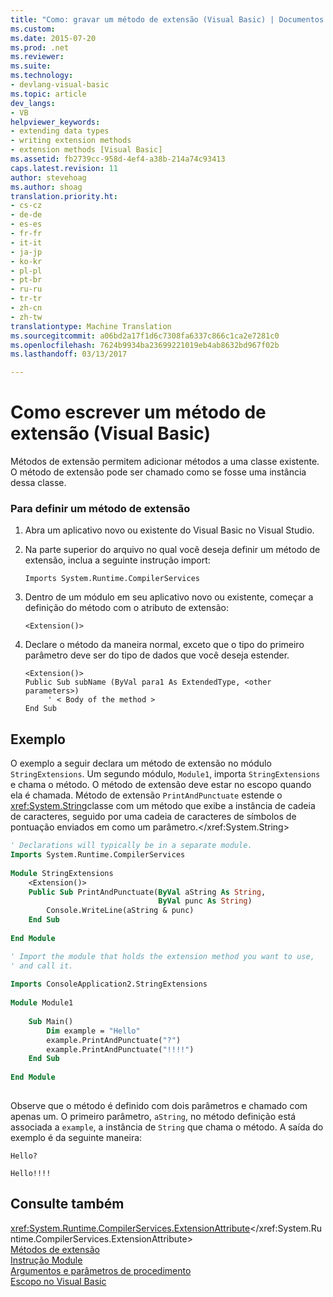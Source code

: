 ```yaml
---
title: "Como: gravar um método de extensão (Visual Basic) | Documentos do Microsoft"
ms.custom: 
ms.date: 2015-07-20
ms.prod: .net
ms.reviewer: 
ms.suite: 
ms.technology:
- devlang-visual-basic
ms.topic: article
dev_langs:
- VB
helpviewer_keywords:
- extending data types
- writing extension methods
- extension methods [Visual Basic]
ms.assetid: fb2739cc-958d-4ef4-a38b-214a74c93413
caps.latest.revision: 11
author: stevehoag
ms.author: shoag
translation.priority.ht:
- cs-cz
- de-de
- es-es
- fr-fr
- it-it
- ja-jp
- ko-kr
- pl-pl
- pt-br
- ru-ru
- tr-tr
- zh-cn
- zh-tw
translationtype: Machine Translation
ms.sourcegitcommit: a06bd2a17f1d6c7308fa6337c866c1ca2e7281c0
ms.openlocfilehash: 7624b9934ba23699221019eb4ab8632bd967f02b
ms.lasthandoff: 03/13/2017

---
```

# <a name="how-to-write-an-extension-method-visual-basic"></a>Como escrever um método de extensão (Visual Basic)
Métodos de extensão permitem adicionar métodos a uma classe existente. O método de extensão pode ser chamado como se fosse uma instância dessa classe.  
  
### <a name="to-define-an-extension-method"></a>Para definir um método de extensão  
  
1.  Abra um aplicativo novo ou existente do Visual Basic no Visual Studio.  
  
2.  Na parte superior do arquivo no qual você deseja definir um método de extensão, inclua a seguinte instrução import:  
  
    ```  
    Imports System.Runtime.CompilerServices  
    ```  
  
3.  Dentro de um módulo em seu aplicativo novo ou existente, começar a definição do método com o atributo de extensão:  
  
    ```  
    <Extension()>  
    ```  
  
4.  Declare o método da maneira normal, exceto que o tipo do primeiro parâmetro deve ser do tipo de dados que você deseja estender.  
  
    ```  
    <Extension()>   
    Public Sub subName (ByVal para1 As ExtendedType, <other parameters>)  
         ' < Body of the method >  
    End Sub  
    ```  
  
## <a name="example"></a>Exemplo  
 O exemplo a seguir declara um método de extensão no módulo `StringExtensions`. Um segundo módulo, `Module1`, importa `StringExtensions` e chama o método. O método de extensão deve estar no escopo quando ela é chamada. Método de extensão `PrintAndPunctuate` estende o <xref:System.String>classe com um método que exibe a instância de cadeia de caracteres, seguido por uma cadeia de caracteres de símbolos de pontuação enviados em como um parâmetro.</xref:System.String>  
  
```vb  
' Declarations will typically be in a separate module.  
Imports System.Runtime.CompilerServices  
  
Module StringExtensions  
    <Extension()>   
    Public Sub PrintAndPunctuate(ByVal aString As String,   
                                 ByVal punc As String)  
        Console.WriteLine(aString & punc)  
    End Sub  
  
End Module  
```  
  
```vb  
' Import the module that holds the extension method you want to use,   
' and call it.  
  
Imports ConsoleApplication2.StringExtensions  
  
Module Module1  
  
    Sub Main()  
        Dim example = "Hello"  
        example.PrintAndPunctuate("?")  
        example.PrintAndPunctuate("!!!!")  
    End Sub  
  
End Module  
  
```  
  
 Observe que o método é definido com dois parâmetros e chamado com apenas um. O primeiro parâmetro, `aString`, no método definição está associada a `example`, a instância de `String` que chama o método. A saída do exemplo é da seguinte maneira:  
  
 `Hello?`  
  
 `Hello!!!!`  
  
## <a name="see-also"></a>Consulte também  
 <xref:System.Runtime.CompilerServices.ExtensionAttribute></xref:System.Runtime.CompilerServices.ExtensionAttribute>   
 [Métodos de extensão](./extension-methods.md)   
 [Instrução Module](../../../../visual-basic/language-reference/statements/module-statement.md)   
 [Argumentos e parâmetros de procedimento](./procedure-parameters-and-arguments.md)   
 [Escopo no Visual Basic](../../../../visual-basic/programming-guide/language-features/declared-elements/scope.md)
